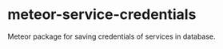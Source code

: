 meteor-service-credentials
==========================

Meteor package for saving credentials of services in database.
